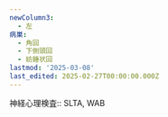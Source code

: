 ```yaml
---
newColumn3:
  - 左
病巣:
  - 角回
  - 下側頭回
  - 紡錘状回
lastmod: '2025-03-08'
last_edited: 2025-02-27T00:00:00.000Z
---
```


神経心理検査:: SLTA, WAB
